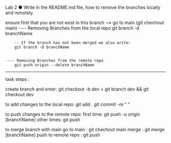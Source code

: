 Lab 2 ● Write in the README.md file, how to remove the branches locally and remotely.

ensure first that you are not exist in this branch --> go to main (git chechout main) ---- Removing Branches from the local repo git branch -d branchName

        -- If the branch has not been merged we also write:
        git branch -D branchName


    ---- Removing Branches from the remote repo
        git push origin --delete branchName


        
-------------------------------------------------------------------------------
task steps :

create branch and enter: git checkout -b dev = git branch dev && git checkout dev

to add changes to the local repo: git add . git commit -m " "

to push changes to the remote repo: first time: git push -u origin [branchName] other times: git push

to merge branch with main go to main : git chechout main merge : git merge [branchName] push to remote repo : git push